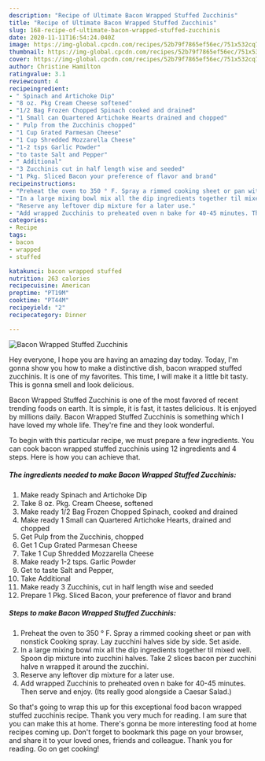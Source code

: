 ```yaml
---
description: "Recipe of Ultimate Bacon Wrapped Stuffed Zucchinis"
title: "Recipe of Ultimate Bacon Wrapped Stuffed Zucchinis"
slug: 168-recipe-of-ultimate-bacon-wrapped-stuffed-zucchinis
date: 2020-11-11T16:54:24.040Z
image: https://img-global.cpcdn.com/recipes/52b79f7865ef56ec/751x532cq70/bacon-wrapped-stuffed-zucchinis-recipe-main-photo.jpg
thumbnail: https://img-global.cpcdn.com/recipes/52b79f7865ef56ec/751x532cq70/bacon-wrapped-stuffed-zucchinis-recipe-main-photo.jpg
cover: https://img-global.cpcdn.com/recipes/52b79f7865ef56ec/751x532cq70/bacon-wrapped-stuffed-zucchinis-recipe-main-photo.jpg
author: Christine Hamilton
ratingvalue: 3.1
reviewcount: 4
recipeingredient:
- " Spinach and Artichoke Dip"
- "8 oz. Pkg Cream Cheese softened"
- "1/2 Bag Frozen Chopped Spinach cooked and drained"
- "1 Small can Quartered Artichoke Hearts drained and chopped"
- " Pulp from the Zucchinis chopped"
- "1 Cup Grated Parmesan Cheese"
- "1 Cup Shredded Mozzarella Cheese"
- "1-2 tsps Garlic Powder"
- "to taste Salt and Pepper"
- " Additional"
- "3 Zucchinis cut in half length wise and seeded"
- "1 Pkg. Sliced Bacon your preference of flavor and brand"
recipeinstructions:
- "Preheat the oven to 350 ° F. Spray a rimmed cooking sheet or pan with nonstick Cooking spray. Lay zucchini halves side by side. Set aside."
- "In a large mixing bowl mix all the dip ingredients together til mixed well. Spoon dip mixture into zucchini halves. Take 2 slices bacon per zucchini halve n wrapped it around the zucchini."
- "Reserve any leftover dip mixture for a later use."
- "Add wrapped Zucchinis to preheated oven n bake for 40-45 minutes. Then serve and enjoy. (Its really good alongside a Caesar Salad.)"
categories:
- Recipe
tags:
- bacon
- wrapped
- stuffed

katakunci: bacon wrapped stuffed 
nutrition: 263 calories
recipecuisine: American
preptime: "PT19M"
cooktime: "PT44M"
recipeyield: "2"
recipecategory: Dinner

---
```



![Bacon Wrapped Stuffed Zucchinis](https://img-global.cpcdn.com/recipes/52b79f7865ef56ec/751x532cq70/bacon-wrapped-stuffed-zucchinis-recipe-main-photo.jpg)

Hey everyone, I hope you are having an amazing day today. Today, I'm gonna show you how to make a distinctive dish, bacon wrapped stuffed zucchinis. It is one of my favorites. This time, I will make it a little bit tasty. This is gonna smell and look delicious.



Bacon Wrapped Stuffed Zucchinis is one of the most favored of recent trending foods on earth. It is simple, it is fast, it tastes delicious. It is enjoyed by millions daily. Bacon Wrapped Stuffed Zucchinis is something which I have loved my whole life. They're fine and they look wonderful.


To begin with this particular recipe, we must prepare a few ingredients. You can cook bacon wrapped stuffed zucchinis using 12 ingredients and 4 steps. Here is how you can achieve that.

<!--inarticleads1-->

##### The ingredients needed to make Bacon Wrapped Stuffed Zucchinis:

1. Make ready  Spinach and Artichoke Dip
1. Take 8 oz. Pkg. Cream Cheese, softened
1. Make ready 1/2 Bag Frozen Chopped Spinach, cooked and drained
1. Make ready 1 Small can Quartered Artichoke Hearts, drained and chopped
1. Get  Pulp from the Zucchinis, chopped
1. Get 1 Cup Grated Parmesan Cheese
1. Take 1 Cup Shredded Mozzarella Cheese
1. Make ready 1-2 tsps. Garlic Powder
1. Get to taste Salt and Pepper,
1. Take  Additional
1. Make ready 3 Zucchinis, cut in half length wise and seeded
1. Prepare 1 Pkg. Sliced Bacon, your preference of flavor and brand




<!--inarticleads2-->

##### Steps to make Bacon Wrapped Stuffed Zucchinis:

1. Preheat the oven to 350 ° F. Spray a rimmed cooking sheet or pan with nonstick Cooking spray. Lay zucchini halves side by side. Set aside.
1. In a large mixing bowl mix all the dip ingredients together til mixed well. Spoon dip mixture into zucchini halves. Take 2 slices bacon per zucchini halve n wrapped it around the zucchini.
1. Reserve any leftover dip mixture for a later use.
1. Add wrapped Zucchinis to preheated oven n bake for 40-45 minutes. Then serve and enjoy. (Its really good alongside a Caesar Salad.)




So that's going to wrap this up for this exceptional food bacon wrapped stuffed zucchinis recipe. Thank you very much for reading. I am sure that you can make this at home. There's gonna be more interesting food at home recipes coming up. Don't forget to bookmark this page on your browser, and share it to your loved ones, friends and colleague. Thank you for reading. Go on get cooking!
